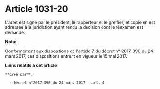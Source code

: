 # Article 1031-20

L'arrêt est signé par le président, le rapporteur et le greffier, et copie en est adressée à la juridiction ayant rendu la
décision dont le réexamen est demandé.

**Nota:**

Conformément aux dispositions de l'article 7 du décret n° 2017-396 du 24 mars 2017, ces dispositions entrent en vigueur le 15
mai 2017.

**Liens relatifs à cet article**

	**Créé par**:

	  - Décret n°2017-396 du 24 mars 2017 - art. 4
